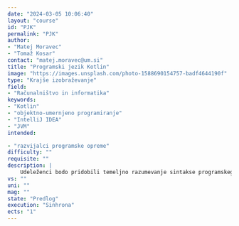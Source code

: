 ```yaml
---
date: "2024-03-05 10:06:40"
layout: "course"
id: "PJK"
permalink: "PJK"
author:
- "Matej Moravec"
- "Tomaž Kosar"
contact: "matej.moravec@um.si"
title: "Programski jezik Kotlin"
image: "https://images.unsplash.com/photo-1588690154757-badf4644190f"
type: "Krajše izobraževanje"
field:
- "Računalništvo in informatika"
keywords:
- "Kotlin"
- "objektno-umernjeno programiranje"
- "IntelliJ IDEA"
- "JVM"
intended:

- "razvijalci programske opreme"
difficulty: ""
requisite: ""
description: |
    Udeleženci bodo pridobili temeljno razumevanje sintakse programskega jezika Kotlin ter osnovne tehnike objektno-usmerjenega programiranja. S pomočjo integriranega razvojnega okolja IntelliJ IDEA bodo spoznali načrtovanje, implementacijo, razhroščevanje in dokumentiranje preprostih programov. Skozi praktične primere bodo pridobili vpogled v uporabo različnih programskih konstruktov, kot so različni tipi spremenljivk, polja, strukture/razredi, prireditveni operator, pogojne krmilne strukture, iterativne krmilne strukture za ponavljanja ter funkcije. Programski jezik Kotlin, čeprav relativno "mlad," temelji na platformi JVM (Java Virtual Machine) in je združljiv s programskim jezikom Java. Udeleženci se bodo zato seznanili tudi z interoperabilnostjo med programskima jezikoma Kotlin in Java ter spoznali, kako ju lahko uporabljajo v okviru istega projekta. Kotlin je v ospredju razvoja mobilnih aplikacij za platformo Android, vendar se med drugim uporablja tudi za razvoj namiznih aplikacij ter platformno-neodvisnih aplikacij.
vs: ""
uni: ""
mag: ""
state: "Predlog"
execution: "Sinhrona"
ects: "1"
---
```

